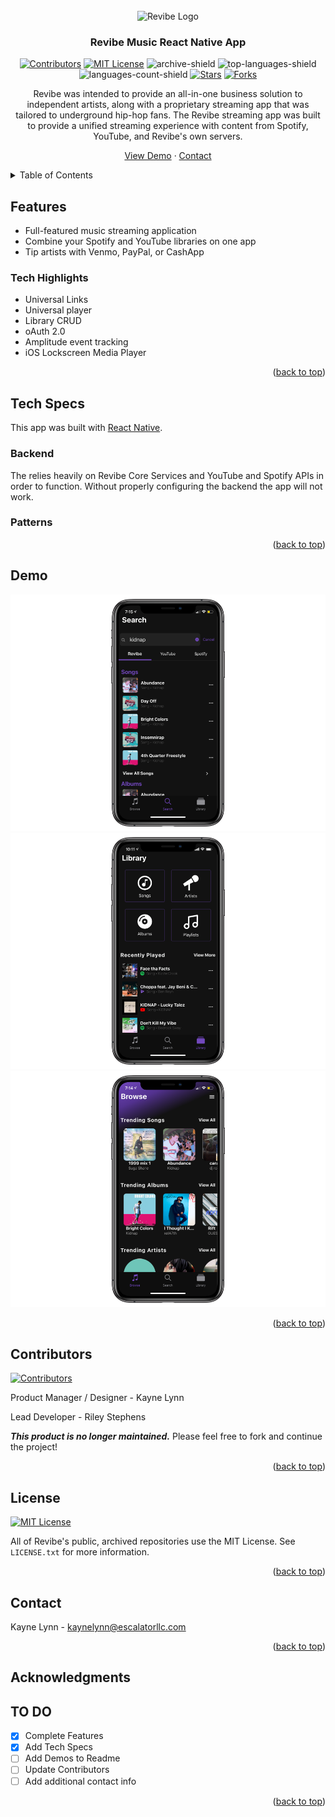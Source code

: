 <div id="top"></div>


<!-- MARKDOWN LINKS & IMAGES -->
<!-- https://www.markdownguide.org/basic-syntax/#reference-style-links -->

<!-- Project URLS-->
[github-url]: https://github.com/Revibe-Music/streaming-app
[repo-path]: Revibe-Music/streaming-app
[logo-path]: https://github.com/Revibe-Music/streaming-app/blob/main/assets/RevibeLogo.png

<!-- Contributors-->
[contributors-shield]: https://img.shields.io/github/contributors/Revibe-Music/streaming-app.svg?style=for-the-badge
[contributors-url]: https://github.com/Revibe-Music/streaming-app/graphs/contributors

<!-- License-->
[license-shield]: https://img.shields.io/github/license/Revibe-Music/streaming-app.svg?style=for-the-badge
[license-url]: https://github.com/Revibe-Music/streaming-app/blob/main/LICENSE.txt

<!-- Build Status-->
[archive-shield]: https://img.shields.io/static/v1?label=status&message=archived&color=red&style=for-the-badge

<!-- Languages-->
[top-languages-shield]: https://img.shields.io/github/languages/top/Revibe-Music/streaming-app.svg?style=for-the-badge
[languages-count-shield]: https://img.shields.io/github/languages/count/Revibe-Music/streaming-app?style=for-the-badge

<!-- Stars-->
[stars-shield]: https://img.shields.io/github/stars/Revibe-Music/streaming-app.svg?style=for-the-badge
[stars-url]: https://github.com/Revibe-Music/streaming-app/stargazers

<!-- Forks-->
[forks-shield]: https://img.shields.io/github/forks/Revibe-Music/streaming-app.svg?style=for-the-badge
[forks-url]: https://github.com/Revibe-Music/streaming-app/network/members


<!-- Social-->
[linkedin-shield]: https://img.shields.io/badge/-LinkedIn-black.svg?style=for-the-badge&logo=linkedin&colorB=555
[linkedin-url]: https://linkedin.com/in/othneildrew





<!-- PROJECT LOGO -->
<br />
<div align="center">
    <img src="https://raw.githubusercontent.com/Revibe-Music/streaming-app/main/assets/RevibeLogo.png" alt="Revibe Logo">

  <h3 align="center">Revibe Music React Native App</h3>
<!-- PROJECT SHIELDS -->
<div align="center">
  
[![Contributors][contributors-shield]][contributors-url] [![MIT License][license-shield]][license-url] ![archive-shield] ![top-languages-shield] ![languages-count-shield]  [![Stars][stars-shield]][stars-url] [![Forks][forks-shield]][forks-url]
</div>
  Revibe was intended to provide an all-in-one business solution to independent artists, along with a proprietary streaming app that was tailored to underground hip-hop fans. The Revibe streaming app was built to provide a unified streaming experience with content from Spotify, YouTube, and Revibe's own servers. 
  <p align="center">
    <a href="https://github.com/othneildrew/Best-README-Template">View Demo</a>
    ·
    <a href="https://github.com/othneildrew/Best-README-Template/issues">Contact</a>
  </p>
</div>



<!-- TABLE OF CONTENTS -->
<details>
  <summary>Table of Contents</summary>

- [Features](#features)
  - [Tech Highlights](#tech-highlights)
- [Tech Specs](#tech-specs)
  - [Backend](#backend)
  - [Patterns](#patterns)
- [Demo](#demo)
- [Contributors](#contributors)
- [License](#license)
- [Contact](#contact)
- [Acknowledgments](#acknowledgments)
- [TO DO](#to-do)
</details>


## Features
- Full-featured music streaming application
- Combine your Spotify and YouTube libraries on one app
- Tip artists with Venmo, PayPal, or CashApp

### Tech Highlights
- Universal Links
- Universal player
- Library CRUD
- oAuth 2.0
- Amplitude event tracking
- iOS Lockscreen Media Player


<p align="right">(<a href="#top">back to top</a>)</p>

## Tech Specs

This app was built with [React Native](https://reactnative.dev/). 

### Backend
The relies heavily on Revibe Core Services and YouTube and Spotify APIs in order to function. Without properly configuring the backend the app will not work.

### Patterns



<p align="right">(<a href="#top">back to top</a>)</p>


<!-- Demos -->
## Demo
![Search Page](/App%20Screenshots/Search%20Revibe.png "Search Page") 
![Library Page](/App%20Screenshots/Library.png "Library Page")
![Browse Page](/App%20Screenshots/Browse.png "Browse Page") 



<p align="right">(<a href="#top">back to top</a>)</p>



<!-- CONTRIBUTING -->
## Contributors
[![Contributors][contributors-shield]][contributors-url] 

Product Manager / Designer - Kayne Lynn

Lead Developer - Riley Stephens


***This product is no longer maintained.*** Please feel free to fork and continue the project!
<p align="right">(<a href="#top">back to top</a>)</p>



<!-- LICENSE -->
## License
[![MIT License][license-shield]][license-url]

All of Revibe's public, archived repositories use the MIT License. See `LICENSE.txt` for more information.

<p align="right">(<a href="#top">back to top</a>)</p>



<!-- CONTACT -->
## Contact

Kayne Lynn - kaynelynn@escalatorllc.com

<p align="right">(<a href="#top">back to top</a>)</p>



<!-- ACKNOWLEDGMENTS -->
## Acknowledgments

## TO DO
- [x] Complete Features
- [x] Add Tech Specs
- [ ] Add Demos to Readme
- [ ] Update Contributors
- [ ] Add additional contact info

<p align="right">(<a href="#top">back to top</a>)</p>

